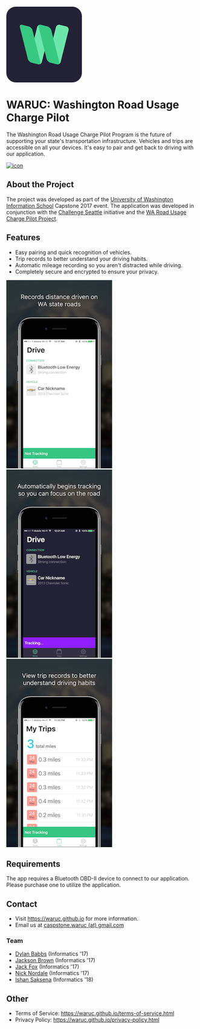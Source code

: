 ![icon](ios-app/screenshots/icon.png)

# WARUC: Washington Road Usage Charge Pilot
The Washington Road Usage Charge Pilot Program is the future of supporting your state's transportation infrastructure. Vehicles and trips are accessible on all your devices. It's easy to pair and get back to driving with our application.

[![icon](https://cdn.rawgit.com/waruc/waruc-ios/master/ios-app/screenshots/download.svg)](https://itunes.apple.com/us/app/waruc-washington-road-usage-charge-pilot/id1240657572?ls=1&mt=8)

## About the Project
The project was developed as part of the [University of Washington Information School](https://ischool.uw.edu) Capstone 2017 event. The application was developed in conjunction with the [Challenge Seattle](http://www.challengeseattle.com/) initiative and the [WA Road Usage Charge Pilot Project](https://waroadusagecharge.org/).

## Features
- Easy pairing and quick recognition of vehicles.
- Trip records to better understand your driving habits.
- Automatic mileage recording so you aren't distracted while driving.
- Completely secure and encrypted to ensure your privacy.

![shot1](ios-app/screenshots/shot1.png)
![shot1](ios-app/screenshots/shot2.png)
![shot1](ios-app/screenshots/shot3.png)


## Requirements
The app requires a Bluetooth OBD-II device to connect to our application. Please purchase one to utilize the application.

## Contact
- Visit https://waruc.github.io for more information.
- Email us at [caspstone.waruc (at) gmail.com](mailto:capstone.waruc@gmail.com)

### Team
- [Dylan Babbs](mailto:dbabbs@uw.edu) (Informatics '17)
- [Jackson Brown](mailto:jmaxfieldbrown@gmail.com) (Informatics '17)
- [Jack Fox](mailto:foxtjack@gmail.com) (Informatics '17)
- [Nick Nordale](mailto:nicknordale@gmail.com) (Informatics '17)
- [Ishan Saksena](mailto:ishansaksena@gmail.com) (Informatics '18)

## Other
- Terms of Service: https://waruc.github.io/terms-of-service.html
- Privacy Policy: https://waruc.github.io/privacy-policy.html
